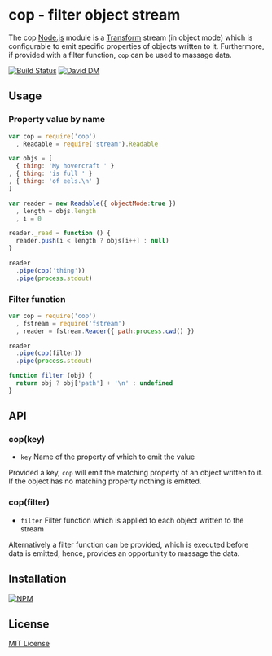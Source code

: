 # cop - filter object stream

The cop [Node.js](http://nodejs.org/) module is a [Transform](http://nodejs.org/api/stream.html#stream_class_stream_transform) stream (in object mode) which is configurable to emit specific properties of objects written to it. Furthermore, if provided with a filter function, `cop` can be used to massage data. 

[![Build Status](https://secure.travis-ci.org/michaelnisi/cop.png)](http://travis-ci.org/michaelnisi/cop) [![David DM](https://david-dm.org/michaelnisi/cop.png)](http://david-dm.org/michaelnisi/cop)

## Usage

### Property value by name
```js    
var cop = require('cop')
  , Readable = require('stream').Readable

var objs = [
  { thing: 'My hovercraft ' }
, { thing: 'is full ' }
, { thing: 'of eels.\n' }
]

var reader = new Readable({ objectMode:true })
  , length = objs.length
  , i = 0

reader._read = function () {
  reader.push(i < length ? objs[i++] : null)
}

reader
  .pipe(cop('thing'))
  .pipe(process.stdout)
```
### Filter function
```js  
var cop = require('cop')
  , fstream = require('fstream')
  , reader = fstream.Reader({ path:process.cwd() })

reader
  .pipe(cop(filter))
  .pipe(process.stdout)

function filter (obj) {
  return obj ? obj['path'] + '\n' : undefined
}
```
## API

### cop(key)

- `key` Name of the property of which to emit the value

Provided a key, `cop` will emit the matching property of an object written to it. If the object has no matching property nothing is emitted.

### cop(filter)

- `filter` Filter function which is applied to each object written to the stream 

Alternatively a filter function can be provided, which is executed before data is emitted, hence, provides an opportunity to massage the data. 

## Installation

[![NPM](https://nodei.co/npm/cop.png)](https://npmjs.org/package/cop)

## License

[MIT License](https://raw.github.com/michaelnisi/cop/master/LICENSE)
